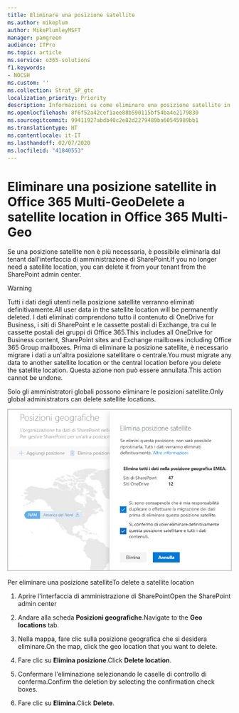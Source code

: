 ```yaml
---
title: Eliminare una posizione satellite
ms.author: mikeplum
author: MikePlumleyMSFT
manager: pamgreen
audience: ITPro
ms.topic: article
ms.service: o365-solutions
f1.keywords:
- NOCSH
ms.custom: ''
ms.collection: Strat_SP_gtc
localization_priority: Priority
description: Informazioni su come eliminare una posizione satellite in Office 365 Multi-Geo.
ms.openlocfilehash: 8f6f52a42cef1aee88b590115bf54ba4e2179830
ms.sourcegitcommit: 99411927abdb40c2e82d2279489ba60545989bb1
ms.translationtype: HT
ms.contentlocale: it-IT
ms.lasthandoff: 02/07/2020
ms.locfileid: "41840553"
---
```

# <a name="delete-a-satellite-location-in-office-365-multi-geo"></a><span data-ttu-id="60377-103">Eliminare una posizione satellite in Office 365 Multi-Geo</span><span class="sxs-lookup"><span data-stu-id="60377-103">Delete a satellite location in Office 365 Multi-Geo</span></span>

<span data-ttu-id="60377-104">Se una posizione satellite non è più necessaria, è possibile eliminarla dal tenant dall'interfaccia di amministrazione di SharePoint.</span><span class="sxs-lookup"><span data-stu-id="60377-104">If you no longer need a satellite location, you can delete it from your tenant from the SharePoint admin center.</span></span>

> [!WARNING]
> <span data-ttu-id="60377-105">Tutti i dati degli utenti nella posizione satellite verranno eliminati definitivamente.</span><span class="sxs-lookup"><span data-stu-id="60377-105">All user data in the satellite location will be permanently deleted.</span></span> <span data-ttu-id="60377-106">I dati eliminati comprendono tutto il contenuto di OneDrive for Business, i siti di SharePoint e le cassette postali di Exchange, tra cui le cassette postali dei gruppi di Office 365.</span><span class="sxs-lookup"><span data-stu-id="60377-106">This includes all OneDrive for Business content, SharePoint sites and Exchange mailboxes including Office 365 Group mailboxes.</span></span> <span data-ttu-id="60377-107">Prima di eliminare la posizione satellite, è necessario migrare i dati a un'altra posizione satellitare o centrale.</span><span class="sxs-lookup"><span data-stu-id="60377-107">You must migrate any data to another satellite location or the central location before you delete the satellite location.</span></span> <span data-ttu-id="60377-108">Questa azione non può essere annullata.</span><span class="sxs-lookup"><span data-stu-id="60377-108">This action cannot be undone.</span></span>

<span data-ttu-id="60377-109">Solo gli amministratori globali possono eliminare le posizioni satellite.</span><span class="sxs-lookup"><span data-stu-id="60377-109">Only global administrators can delete satellite locations.</span></span>

![Schermata dell’interfaccia di amministrazione multi-geo che mostra l’eliminazione di una posizione geografica nell'interfaccia utente](media/multi-geo-delete-satellite-location.png)

<span data-ttu-id="60377-111">Per eliminare una posizione satellite</span><span class="sxs-lookup"><span data-stu-id="60377-111">To delete a satellite location</span></span>

1. <span data-ttu-id="60377-112">Aprire l'interfaccia di amministrazione di SharePoint</span><span class="sxs-lookup"><span data-stu-id="60377-112">Open the SharePoint admin center</span></span>

2. <span data-ttu-id="60377-113">Andare alla scheda **Posizioni geografiche**.</span><span class="sxs-lookup"><span data-stu-id="60377-113">Navigate to the **Geo locations** tab.</span></span>

3. <span data-ttu-id="60377-114">Nella mappa, fare clic sulla posizione geografica che si desidera eliminare.</span><span class="sxs-lookup"><span data-stu-id="60377-114">On the map, click the geo location that you want to delete.</span></span>

4. <span data-ttu-id="60377-115">Fare clic su **Elimina posizione**.</span><span class="sxs-lookup"><span data-stu-id="60377-115">Click **Delete location**.</span></span>

5. <span data-ttu-id="60377-116">Confermare l'eliminazione selezionando le caselle di controllo di conferma.</span><span class="sxs-lookup"><span data-stu-id="60377-116">Confirm the deletion by selecting the confirmation check boxes.</span></span>

6. <span data-ttu-id="60377-117">Fare clic su **Elimina**.</span><span class="sxs-lookup"><span data-stu-id="60377-117">Click **Delete**.</span></span>
